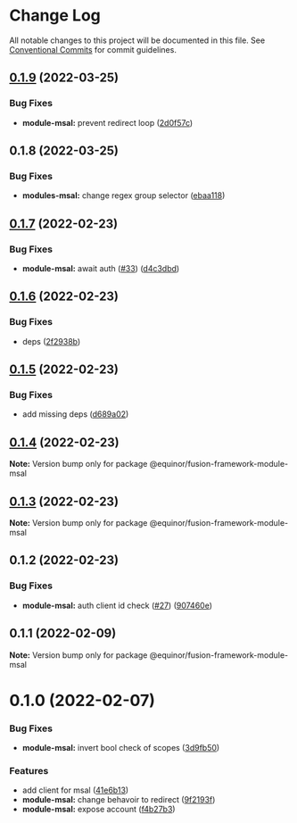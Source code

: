# Change Log

All notable changes to this project will be documented in this file.
See [Conventional Commits](https://conventionalcommits.org) for commit guidelines.

## [0.1.9](https://github.com/equinor/fusion-framework/compare/@equinor/fusion-framework-module-msal@0.1.8...@equinor/fusion-framework-module-msal@0.1.9) (2022-03-25)


### Bug Fixes

* **module-msal:** prevent redirect loop ([2d0f57c](https://github.com/equinor/fusion-framework/commit/2d0f57c737282f485099ff2562b4c4c956f8e30a))





## 0.1.8 (2022-03-25)


### Bug Fixes

* **modules-msal:** change regex group selector ([ebaa118](https://github.com/equinor/fusion-framework/commit/ebaa11849303e68f67544f8db57727673f821744))





## [0.1.7](https://github.com/equinor/fusion-framework/compare/@equinor/fusion-framework-module-msal@0.1.6...@equinor/fusion-framework-module-msal@0.1.7) (2022-02-23)


### Bug Fixes

* **module-msal:** await auth ([#33](https://github.com/equinor/fusion-framework/issues/33)) ([d4c3dbd](https://github.com/equinor/fusion-framework/commit/d4c3dbd0afc6a3adebe23853ccd363d1bf37f131))





## [0.1.6](https://github.com/equinor/fusion-framework/compare/@equinor/fusion-framework-module-msal@0.1.5...@equinor/fusion-framework-module-msal@0.1.6) (2022-02-23)


### Bug Fixes

* deps ([2f2938b](https://github.com/equinor/fusion-framework/commit/2f2938b554610a068ed451623dd13480cae27302))





## [0.1.5](https://github.com/equinor/fusion-framework/compare/@equinor/fusion-framework-module-msal@0.1.4...@equinor/fusion-framework-module-msal@0.1.5) (2022-02-23)


### Bug Fixes

* add missing deps ([d689a02](https://github.com/equinor/fusion-framework/commit/d689a025613401eadf693bdd52694ba462dcfea3))





## [0.1.4](https://github.com/equinor/fusion-framework/compare/@equinor/fusion-framework-module-msal@0.1.3...@equinor/fusion-framework-module-msal@0.1.4) (2022-02-23)

**Note:** Version bump only for package @equinor/fusion-framework-module-msal





## [0.1.3](https://github.com/equinor/fusion-framework/compare/@equinor/fusion-framework-module-msal@0.1.2...@equinor/fusion-framework-module-msal@0.1.3) (2022-02-23)

**Note:** Version bump only for package @equinor/fusion-framework-module-msal





## 0.1.2 (2022-02-23)


### Bug Fixes

* **module-msal:** auth client id check ([#27](https://github.com/equinor/fusion-framework/issues/27)) ([907460e](https://github.com/equinor/fusion-framework/commit/907460e3e63e777f6766dcc044cad7078d7ab747))





## 0.1.1 (2022-02-09)

**Note:** Version bump only for package @equinor/fusion-framework-module-msal





# 0.1.0 (2022-02-07)


### Bug Fixes

* **module-msal:** invert bool check of scopes ([3d9fb50](https://github.com/equinor/fusion-framework/commit/3d9fb50e4b3d408cab4f6e68c44ca9045e8ce40d))


### Features

* add client for msal ([41e6b13](https://github.com/equinor/fusion-framework/commit/41e6b1378f41b1e03023186d480460a0189878c6))
* **module-msal:** change behavoir to redirect ([9f2193f](https://github.com/equinor/fusion-framework/commit/9f2193f21a7056cb6b42513845fdc19910522628))
* **module-msal:** expose account ([f4b27b3](https://github.com/equinor/fusion-framework/commit/f4b27b3db7cf5133afbaf366ba953561dd23c113))
